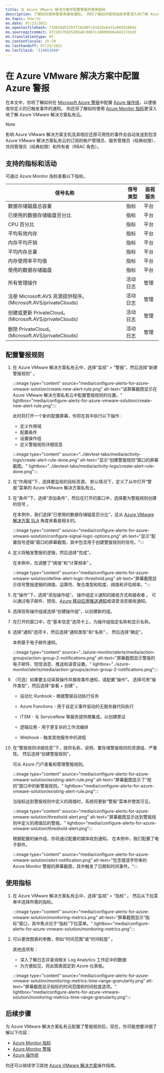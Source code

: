 ```yaml
---
title: 在 Azure VMware 解决方案中配置警报并使用指标
description: 了解如何使用警报来接收通知。 同时了解如何使用指标来更深入地了解 Azure VMware 解决方案私有云。
ms.topic: how-to
ms.date: 07/23/2021
ms.openlocfilehash: 718838d5335ff10200fc41029a6431a96552894b
ms.sourcegitcommit: 6f21017b63520da0c9d67ca90896b8a84217d3d3
ms.translationtype: HT
ms.contentlocale: zh-CN
ms.lasthandoff: 07/23/2021
ms.locfileid: "114653569"
---
```

# <a name="configure-azure-alerts-in-azure-vmware-solution"></a>在 Azure VMware 解决方案中配置 Azure 警报 

在本文中，你将了解如何在 [Microsoft Azure 警报](../azure-monitor/alerts/alerts-overview.md)中配置 [Azure 操作组](../azure-monitor/alerts/action-groups.md)，以便接收你定义的已触发事件的通知。 你还将了解如何使用 [Azure Monitor 指标](../azure-monitor/essentials/data-platform-metrics.md)更深入地了解 Azure VMware 解决方案私有云。

>[!NOTE]
>影响 Azure VMware 解决方案主机及其相应还原可用性的事件会自动发送到包含 Azure VMware 解决方案私有云的订阅的帐户管理员、服务管理员（经典权限）、共同管理员（经典权限）和所有者（RBAC 角色）。

## <a name="supported-metrics-and-activities"></a>支持的指标和活动

可通过 Azure Monitor 指标查看以下指标。

| **信号名称**                                                         | **信号类型** | **监视服务** |
|-------------------------------------------------------------------------|-----------------|---------------------|
| 数据存储磁盘总容量                                           | 指标          | 平台            |
| 已使用的数据存储磁盘百分比                                          | 指标          | 平台            |
| CPU 百分比                                                          | 指标          | 平台            |
| 平均有效内存                                                | 指标          | 平台            |
| 内存平均开销                                                 | 指标          | 平台            |
| 平均内存总量                                                    | 指标          | 平台            |
| 内存使用率平均值                                                    | 指标          | 平台            |
| 使用的数据存储磁盘                                                     | 指标          | 平台            |
| 所有管理操作                                           | 活动日志    | 管理      |
| 注册 Microsoft.AVS 资源提供程序。 (Microsoft.AVS/privateClouds) | 活动日志    | 管理      |
| 创建或更新 PrivateCloud。 (Microsoft.AVS/privateClouds)          | 活动日志    | 管理      |
| 删除 PrivateCloud。 (Microsoft.AVS/privateClouds)                    | 活动日志    | 管理      |

## <a name="configure-an-alert-rule"></a>配置警报规则
1. 在 Azure VMware 解决方案私有云中，选择“监视” > “警报”，然后选择“新建警报规则”  。
 
   :::image type="content" source="media/configure-alerts-for-azure-vmware-solution/create-new-alert-rule.png" alt-text="该屏幕截图显示在 Azure VMware 解决方案私有云中配置警报规则的位置。" lightbox="media/configure-alerts-for-azure-vmware-solution/create-new-alert-rule.png":::

   此时将打开一个新的配置屏幕，你将在其中执行以下操作：
   - 定义作用域
   - 配置条件
   - 设置操作组
   - 定义警报规则详细信息
    
   :::image type="content" source="../devtest-labs/media/activity-logs/create-alert-rule-done.png" alt-text="显示“创建警报规则”窗口的屏幕截图。" lightbox="../devtest-labs/media/activity-logs/create-alert-rule-done.png":::

1. 在“作用域”下，选择要监视的目标资源。 默认情况下，定义了从中打开“警报”菜单的 Azure VMware 解决方案私有云。

1. 在“条件”下，选择“添加条件”，然后在打开的窗口中，选择要为警报规则创建的信号 。 

   在本例中，我们选择“已使用的数据存储磁盘百分比”，这从 [Azure VMware 解决方案 SLA](https://aka.ms/avs/sla) 角度来看是相关的。 

   :::image type="content" source="media/configure-alerts-for-azure-vmware-solution/configure-signal-logic-options.png" alt-text="显示“配置信号逻辑”窗口的屏幕截图，其中包含用于创建警报规则的信号。"::: 

1. 定义将触发警报的逻辑，然后选择“完成”。 

   在本例中，仅调整了“阈值”和“计算频率” 。 
   
   :::image type="content" source="media/configure-alerts-for-azure-vmware-solution/define-alert-logic-threshold.png" alt-text="屏幕截图显示信号警报逻辑的阈值、运算符、聚合类型和粒度、阈值和评估频率。"::: 

1. 在“操作”下，选择“添加操作组”。 操作组定义通知的接收方式和接收者 。   可以通过电子邮件、短信、[Azure 移动应用推送通知](https://azure.microsoft.com/features/azure-portal/mobile-app/)或语音消息接收通知。

1. 选择现有操作组或选择“创建操作组”，以创建新的组。
 
1. 在打开的窗口中，在“基本信息”选项卡上，为操作组指定名称和显示名称。

1. 选择“通知”选项卡，然后选择“通知类型”和“名称”  。 然后选择“确定”。 

   本例基于电子邮件通知。

   :::image type="content" source="../azure-monitor/alerts/media/action-groups/action-group-2-notifications.png" alt-text="屏幕截图显示警报的电子邮件、短信消息、推送和语音设置。" lightbox="../azure-monitor/alerts/media/action-groups/action-group-2-notifications.png":::    

1. （可选）如果要主动采取操作并接收事件通知，请配置“操作”。 选择可用“操作类型”，然后选择“查看 + 创建” 。 

   - 自动化 Runbook - 根据警报自动执行任务

   - Azure Functions - 用于自定义事件驱动的无服务器代码执行

   - ITSM - 与 ServiceNow 等服务提供商集成，以创建票证

   - 逻辑应用 - 用于更复杂的工作流编排

   - Webhook - 触发其他服务中的进程


1. 在“警报规则详细信息”下，提供名称、说明、要存储警报规则的资源组、严重性。 然后选择“创建警报规则”。
   
   可从 Azure 门户查看和管理警报规则。

   :::image type="content" source="media/configure-alerts-for-azure-vmware-solution/existing-alert-rule.png" alt-text="屏幕截图显示了“规则”窗口中的新警报规则。" lightbox="media/configure-alerts-for-azure-vmware-solution/existing-alert-rule.png":::      

   当指标达到警报规则中定义的阈值时，系统将更新“警报”菜单并使其可见。

   :::image type="content" source="media/configure-alerts-for-azure-vmware-solution/threshold-alert.png" alt-text="屏幕截图显示达到警报规则中定义的阈值后的警报。" lightbox="media/configure-alerts-for-azure-vmware-solution/threshold-alert.png":::     

   根据配置的操作组，你将通过配置的媒体收到通知。 在本例中，我们配置了电子邮件。
    
   :::image type="content" source="media/configure-alerts-for-azure-vmware-solution/alert-notification.png" alt-text="包含错误字符串的 Azure Monitor 警报的屏幕截图，其中触发了日期和时间事件。"::: 

## <a name="work-with-metrics"></a>使用指标

1. 在 Azure VMware 解决方案私有云中，选择“监视” > “指标” 。 然后从下拉菜单中选择所需的指标。
    
   :::image type="content" source="media/configure-alerts-for-azure-vmware-solution/monitoring-metrics.png" alt-text="屏幕截图显示“指标”窗口，其中焦点位于“指标”下拉菜单。" lightbox="media/configure-alerts-for-azure-vmware-solution/monitoring-metrics.png":::   

1. 可以更改图表的参数，例如“时间范围”或“时间粒度” 。 

   其他选项有：
   - 深入了解日志并查询相关 Log Analytics 工作区中的数据
   - 为方便起见，将此图表固定到 Azure 仪表板。

   :::image type="content" source="media/configure-alerts-for-azure-vmware-solution/monitoring-metrics-time-range-granularity.png" alt-text="屏幕截图显示指标的时间范围和时间粒度选项。" lightbox="media/configure-alerts-for-azure-vmware-solution/monitoring-metrics-time-range-granularity.png":::  
 
 
## <a name="next-steps"></a>后续步骤

为 Azure VMware 解决方案私有云配置了警报规则后，现在，你可能想要详细了解以下内容：
- [Azure Monitor 指标](../azure-monitor/essentials/data-platform-metrics.md)
- [Azure Monitor 警报](../azure-monitor/alerts/alerts-overview.md)
- [Azure 操作组](../azure-monitor/alerts/action-groups.md)

你还可以继续学习其他 [Azure VMware 解决方案](index.yml)操作指南。
